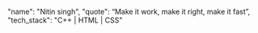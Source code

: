 "name": "Nitin singh",
"quote": “Make it work, make it right, make it fast”,
"tech_stack": "C++ | HTML | CSS"